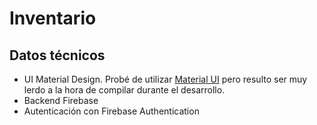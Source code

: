 # Inventario

## Datos técnicos
 - UI Material Design. Probé de utilizar [Material UI](https://material-ui.com) pero resulto ser muy lerdo a la hora de compilar durante el desarrollo.
 - Backend Firebase
 - Autenticación con Firebase Authentication
